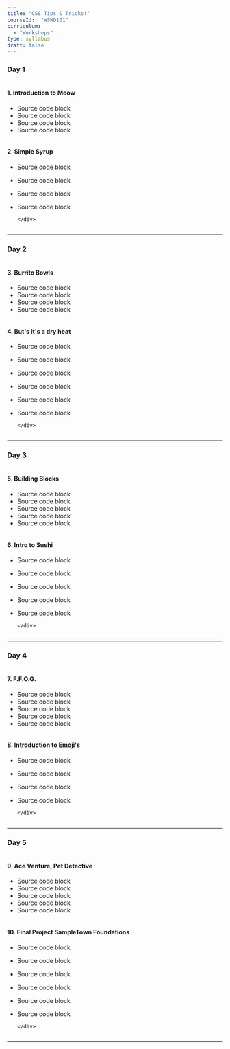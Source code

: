 ```yaml
---
title: "CSS Tips & Tricks!"
courseId:  "WSWD101"
cirriculum:
  - "Workshops"
type: syllabus
draft: false
---
```


### Day 1

<div class="row">
<div class="column">

#### 1. Introduction to Meow

* Source code block
* Source code block
* Source code block
* Source code block

</div>
<div class="column">

#### 2. Simple Syrup

* Source code block
* Source code block
* Source code block
* Source code block

      </div>

  </div>

---

### Day 2

<div class="row">
<div class="column">

#### 3. Burrito Bowls

* Source code block
* Source code block
* Source code block
* Source code block

</div>
<div class="column">

#### 4. But's it's a dry heat

* Source code block
* Source code block
* Source code block
* Source code block
* Source code block
* Source code block

      </div>

  </div>

---

### Day 3

<div class="row">
<div class="column">

#### 5. Building Blocks

* Source code block
* Source code block
* Source code block
* Source code block
* Source code block

</div>
<div class="column">

#### 6. Intro to Sushi

* Source code block
* Source code block
* Source code block
* Source code block
* Source code block

      </div>

  </div>

---

### Day 4

<div class="row">
<div class="column">

#### 7. F.F.O.G.

* Source code block
* Source code block
* Source code block
* Source code block
* Source code block

</div>
<div class="column">

#### 8. Introduction to Emoji's

* Source code block
* Source code block
* Source code block
* Source code block

      </div>

  </div>

---

### Day 5

<div class="row">
<div class="column">

#### 9. Ace Venture, Pet Detective

* Source code block
* Source code block
* Source code block
* Source code block
* Source code block

</div>
<div class="column">

#### 10. Final Project SampleTown Foundations

* Source code block
* Source code block
* Source code block
* Source code block
* Source code block
* Source code block

      </div>

  </div>

---
